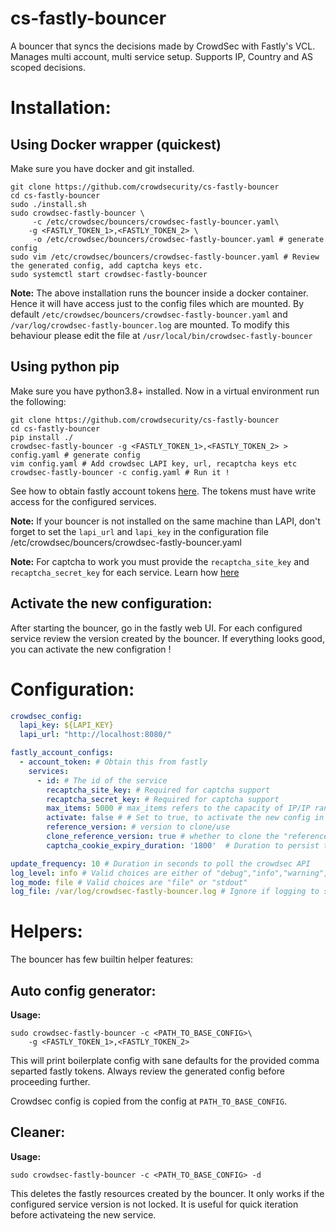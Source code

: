 # cs-fastly-bouncer

A bouncer that syncs the decisions made by CrowdSec with Fastly's VCL. Manages multi account, multi service setup. Supports IP, Country and AS scoped decisions.


# Installation:

## Using Docker wrapper (quickest)

Make sure you have docker and git installed.

```console
git clone https://github.com/crowdsecurity/cs-fastly-bouncer 
cd cs-fastly-bouncer
sudo ./install.sh 
sudo crowdsec-fastly-bouncer \
     -c /etc/crowdsec/bouncers/crowdsec-fastly-bouncer.yaml\
    -g <FASTLY_TOKEN_1>,<FASTLY_TOKEN_2> \
     -o /etc/crowdsec/bouncers/crowdsec-fastly-bouncer.yaml # generate config
sudo vim /etc/crowdsec/bouncers/crowdsec-fastly-bouncer.yaml # Review the generated config, add captcha keys etc.
sudo systemctl start crowdsec-fastly-bouncer
```

**Note:** The above installation runs the bouncer inside a docker container. Hence it will have access just to the config files which are mounted. By default `/etc/crowdsec/bouncers/crowdsec-fastly-bouncer.yaml` and `/var/log/crowdsec-fastly-bouncer.log` are mounted. To modify this behaviour please edit the file at `/usr/local/bin/crowdsec-fastly-bouncer`

## Using python pip 

Make sure you have python3.8+ installed. Now in a virtual environment run the following:

```
git clone https://github.com/crowdsecurity/cs-fastly-bouncer 
cd cs-fastly-bouncer
pip install ./ 
crowdsec-fastly-bouncer -g <FASTLY_TOKEN_1>,<FASTLY_TOKEN_2> > config.yaml # generate config
vim config.yaml # Add crowdsec LAPI key, url, recaptcha keys etc
crowdsec-fastly-bouncer -c config.yaml # Run it !
```

See how to obtain fastly account tokens [here](https://docs.fastly.com/en/guides/using-api-tokens). The tokens must have write access for the configured services.

**Note:** If your bouncer is not installed on the same machine than LAPI, don't forget to set the `lapi_url` and `lapi_key` in the configuration file /etc/crowdsec/bouncers/crowdsec-fastly-bouncer.yaml

**Note:** For captcha to work you must provide the `recaptcha_site_key` and `recaptcha_secret_key` for each service. Learn how [here](http://www.google.com/recaptcha/admin)

## Activate the new configuration:

After starting the bouncer, go in the fastly web UI. For each configured service review the version created by the bouncer. If everything looks good, you can activate the new configration !

# Configuration:

```yaml
crowdsec_config: 
  lapi_key: ${LAPI_KEY} 
  lapi_url: "http://localhost:8080/"

fastly_account_configs:
  - account_token: # Obtain this from fastly
    services: 
      - id: # The id of the service
        recaptcha_site_key: # Required for captcha support
        recaptcha_secret_key: # Required for captcha support
        max_items: 5000 # max_items refers to the capacity of IP/IP ranges to ban/captcha. 
        activate: false # # Set to true, to activate the new config in production
        reference_version: # version to clone/use
        clone_reference_version: true # whether to clone the "reference_version".
        captcha_cookie_expiry_duration: '1800'  # Duration to persist the cookie containing proof of solving captcha

update_frequency: 10 # Duration in seconds to poll the crowdsec API
log_level: info # Valid choices are either of "debug","info","warning","error"
log_mode: file # Valid choices are "file" or "stdout"
log_file: /var/log/crowdsec-fastly-bouncer.log # Ignore if logging to stdout
```

# Helpers:

The bouncer has few builtin helper features:

## Auto config generator:

**Usage:**

```console
sudo crowdsec-fastly-bouncer -c <PATH_TO_BASE_CONFIG>\
    -g <FASTLY_TOKEN_1>,<FASTLY_TOKEN_2> 
```

This will print boilerplate config with sane defaults for the provided comma separted fastly tokens. Always review the generated config before proceeding further.

Crowdsec config is copied from the config at `PATH_TO_BASE_CONFIG`. 

##  Cleaner:

**Usage:**

```console
sudo crowdsec-fastly-bouncer -c <PATH_TO_BASE_CONFIG> -d
```

This deletes the fastly resources created by the bouncer. It only works if the configured service version is not locked. It is useful for quick iteration before activateing the new service. 
